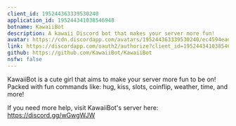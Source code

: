 ```yaml
---
client_id: 195244363339530240
application_id: 195244341038546948
botname: KawaiiBot
description: A kawaii Discord bot that makes your server more fun!
avatar: https://cdn.discordapp.com/avatars/195244363339530240/ec4594ead877809a2a53bade17f3cc94.png
link: https://discordapp.com/oauth2/authorize?client_id=195244341038546948&scope=bot
github: https://github.com/KawaiiBot/KawaiiBot
nsfw: false
---
```


KawaiiBot is a cute girl that aims to make your server more fun to be on!  
Packed with fun commands like: hug, kiss, slots, coinflip, weather, time, and more!

If you need more help, visit KawaiiBot's server here: https://discord.gg/wGwgWJW
